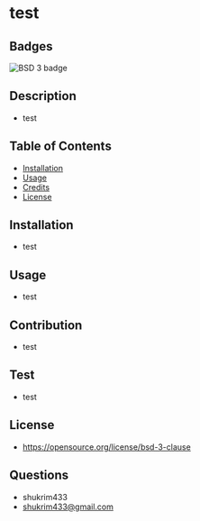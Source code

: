 # test

  ## Badges
  ![BSD 3 badge](https://img.shields.io/badge/license-BSD%203-blue.svg)
  
  ## Description
  - test
  
  ## Table of Contents
  - [Installation](#Installation)
  - [Usage](#Usage)
  - [Credits](#Credits)
  - [License](#License)
  
  ## Installation
  - test
  
  ## Usage
  - test
  
  ## Contribution
  - test
  
  ## Test
  - test
  
  ## License
  - https://opensource.org/license/bsd-3-clause
  
  ## Questions
  - shukrim433
  - shukrim433@gmail.com